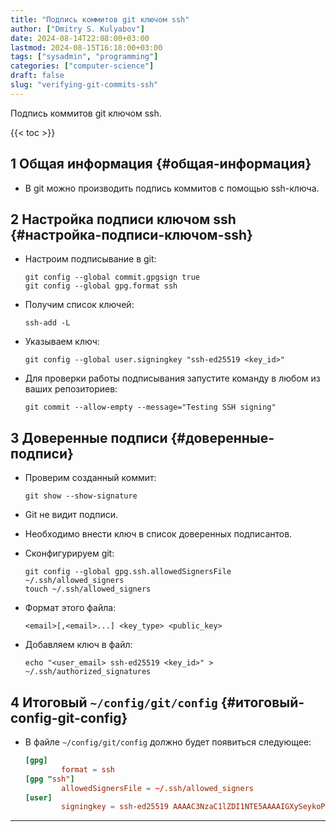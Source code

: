 ```yaml
---
title: "Подпись коммитов git ключом ssh"
author: ["Dmitry S. Kulyabov"]
date: 2024-08-14T22:08:00+03:00
lastmod: 2024-08-15T16:18:00+03:00
tags: ["sysadmin", "programming"]
categories: ["computer-science"]
draft: false
slug: "verifying-git-commits-ssh"
---
```


Подпись коммитов git ключом ssh.

<!--more-->

{{< toc >}}


## <span class="section-num">1</span> Общая информация {#общая-информация}

-   В git можно производить подпись коммитов с помощью ssh-ключа.


## <span class="section-num">2</span> Настройка подписи ключом ssh {#настройка-подписи-ключом-ssh}

-   Настроим подписывание в git:
    ```shell
    git config --global commit.gpgsign true
    git config --global gpg.format ssh
    ```

-   Получим список ключей:
    ```shell
    ssh-add -L
    ```

-   Указываем ключ:
    ```shell
    git config --global user.signingkey "ssh-ed25519 <key_id>"
    ```

-   Для проверки работы подписывания запустите команду в любом из ваших репозиториев:
    ```shell
    git commit --allow-empty --message="Testing SSH signing"
    ```


## <span class="section-num">3</span> Доверенные подписи {#доверенные-подписи}

-   Проверим созданный коммит:
    ```shell
    git show --show-signature
    ```
-   Git не видит подписи.
-   Необходимо внести ключ в список доверенных подписантов.
-   Сконфигурируем git:
    ```shell
    git config --global gpg.ssh.allowedSignersFile ~/.ssh/allowed_signers
    touch ~/.ssh/allowed_signers
    ```
-   Формат этого файла:
    ```conf-unix
    <email>[,<email>...] <key_type> <public_key>
    ```

-   Добавляем ключ в файл:
    ```shell
    echo "<user_email> ssh-ed25519 <key_id>" > ~/.ssh/authorized_signatures
    ```


## <span class="section-num">4</span> Итоговый `~/config/git/config` {#итоговый-config-git-config}

-   В файле `~/config/git/config` должно будет появиться следующее:
    ```toml
    [gpg]
            format = ssh
    [gpg "ssh"]
            allowedSignersFile = ~/.ssh/allowed_signers
    [user]
            signingkey = ssh-ed25519 AAAAC3NzaC1lZDI1NTE5AAAAIGXySeykoPLO4ChvQuGVrveXJ+m0rxQEJFl1XQ0OKF2Y
    ```

---
